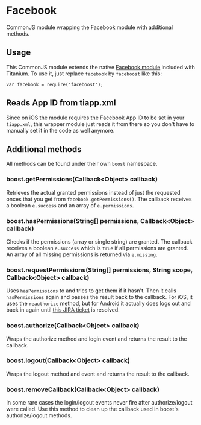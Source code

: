 # Facebook
CommonJS module wrapping the Facebook module with additional methods.

## Usage
This CommonJS module extends the native [Facebook module](http://docs.appcelerator.com/titanium/latest/#!/api/Modules.Facebook) included with Titanium. To use it, just replace `facebook` by `faceboost` like this:

```
var facebook = require('faceboost');
```

## Reads App ID from tiapp.xml
Since on iOS the module requires the Facebook App ID to be set in your `tiapp.xml`, this wrapper module just reads it from there so you don't have to manually set it in the code as well anymore.

## Additional methods
All methods can be found under their own `boost` namespace.

### boost.getPermissions(Callback\<Object\> callback)
Retrieves the actual granted permissions instead of just the requested onces that you get from `facebook.getPermissions()`. The callback receives a boolean `e.success` and an array of `e.permissions`.

### boost.hasPermissions(String[] permissions, Callback\<Object\> callback)
Checks if the permissions (array or single string) are granted. The callback receives a boolean `e.success` which is `true` if all permissions are granted. An array of all missing permissions is returned via `e.missing`.

### boost.requestPermissions(String[] permissions, String scope, Callback\<Object\> callback)
Uses `hasPermissions` to and tries to get them if it hasn't. Then it calls `hasPermissions` again and passes the result back to the callback. For iOS, it uses the `reauthorize` method, but for Android it actually does logs out and back in again until [this JIRA ticket](https://jira.appcelerator.org/browse/TC-2922) is resolved.

### boost.authorize(Callback\<Object\> callback)
Wraps the authorize method and login event and returns the result to the callback.

### boost.logout(Callback\<Object\> callback)
Wraps the logout method and event and returns the result to the callback.

### boost.removeCallback(Callback\<Object\> callback)
In some rare cases the login/logout events never fire after authorize/logout were called. Use this method to clean up the callback used in boost's authorize/logout methods.
